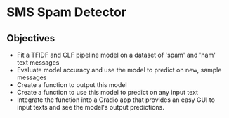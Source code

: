 # SMS Spam Detector
## Objectives
- Fit a TFIDF and CLF pipeline model on a dataset of 'spam' and 'ham' text messages
- Evaluate model accuracy and use the model to predict on new, sample messages
- Create a function to output this model
- Create a function to use this model to predict on any input text
- Integrate the function into a Gradio app that provides an easy GUI to input texts and see the model's output predictions.
